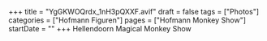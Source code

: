 +++
title = "YgGKWOQrdx_1nH3pQXXF.avif"
draft = false
tags = ["Photos"]
categories = ["Hofmann Figuren"]
pages = ["Hofmann Monkey Show"]
startDate = ""
+++
Hellendoorn Magical Monkey Show
